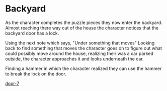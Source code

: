 # Backyard

As the character completes the puzzle pieces they now enter the backyard. Almost reaching there way out of the house the character notices that the backyard door has a lock.

Using the next note which says, "Under something that moves"
Looking back to find something that moves the character goes on to figure out what could possibly move around the house, realizing their was a car parked outside, the character approaches it and looks underneath the car.

Finding a hammer in which the character realized they can use the hammer to break the lock on the door.

[door-7](gates.md)

